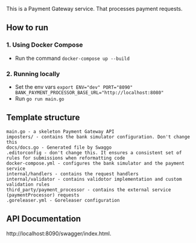 This is a Payment Gateway service. That processes payment requests.
## How to run
### 1. Using Docker Compose
- Run the command `docker-compose up --build`
### 2. Running locally
- Set the env vars `export ENV="dev" PORT="8090" BANK_PAYMENT_PROCESSOR_BASE_URL="http://localhost:8080"` 
- Run `go run main.go`
## Template structure
```
main.go - a skeleton Payment Gateway API
imposters/ - contains the bank simulator configuration. Don't change this
docs/docs.go - Generated file by Swaggo
.editorconfig - don't change this. It ensures a consistent set of rules for submissions when reformatting code
docker-compose.yml - configures the bank simulator and the payment service
internal/handlers - contains the request handlers
internal/validator - contains validotor implementation and custom validation rules
third_party/payment_processor - contains the external service (paymentProcessor) requests 
.goreleaser.yml - Goreleaser configuration
```

## API Documentation
http://localhost:8090/swagger/index.html.
